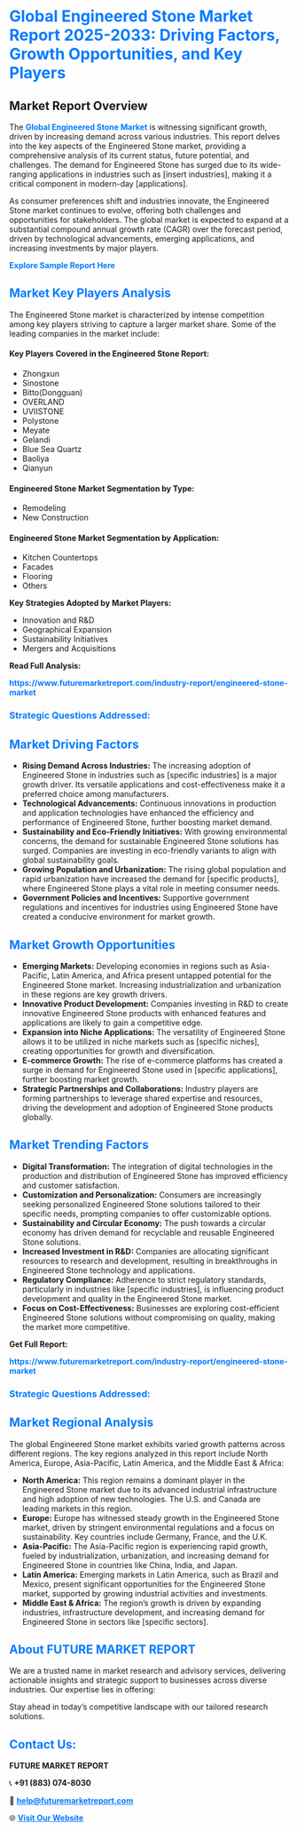 <h1 style="color: #007BFF;">Global Engineered Stone Market Report 2025-2033: Driving Factors, Growth Opportunities, and Key Players</h1>

<section id="overview">
<h2>Market Report Overview</h2>
<p>The <a href="https://www.futuremarketreport.com/industry-report/engineered-stone-market" style="color: #007BFF; text-decoration: none;"><strong>Global Engineered Stone Market</strong></a> is witnessing significant growth, driven by increasing demand across various industries. This report delves into the key aspects of the Engineered Stone market, providing a comprehensive analysis of its current status, future potential, and challenges. The demand for Engineered Stone has surged due to its wide-ranging applications in industries such as [insert industries], making it a critical component in modern-day [applications].</p>
<p>As consumer preferences shift and industries innovate, the Engineered Stone market continues to evolve, offering both challenges and opportunities for stakeholders. The global market is expected to expand at a substantial compound annual growth rate (CAGR) over the forecast period, driven by technological advancements, emerging applications, and increasing investments by major players.</p>
</section>

<section id="overview">
<p><a href="https://www.futuremarketreport.com/request-sample/reportId=26521" style="color: #007BFF; text-decoration: none;"><strong>Explore Sample Report Here</strong></a></p>
</section>

<section id="key-players">
<h2 style="color: #007BFF;">Market Key Players Analysis</h2>
<p>The Engineered Stone market is characterized by intense competition among key players striving to capture a larger market share. Some of the leading companies in the market include:</p>
<h4>Key Players Covered in the Engineered Stone Report:</h4>
<ul><li>Zhongxun</li><li>Sinostone</li><li>Bitto(Dongguan)</li><li>OVERLAND</li><li>UVIISTONE</li><li>Polystone</li><li>Meyate</li><li>Gelandi</li><li>Blue Sea Quartz</li><li>Baoliya</li><li>Qianyun</li></ul>
<h4>Engineered Stone Market Segmentation by Type:</h4>
<ul><li>Remodeling</li><li>New Construction</li></ul>

<h4>Engineered Stone Market Segmentation by Application:</h4>
<ul><li>Kitchen Countertops</li><li>Facades</li><li>Flooring</li><li>Others</li></ul>
<p><strong>Key Strategies Adopted by Market Players:</strong></p>
<ul>
<li>Innovation and R&D</li>
<li>Geographical Expansion</li>
<li>Sustainability Initiatives</li>
<li>Mergers and Acquisitions</li>
</ul>
</section>

<section>
<p><strong>Read Full Analysis: </strong></p><a href="https://www.futuremarketreport.com/industry-report/engineered-stone-market" style="color: #007BFF; text-decoration: none;"><strong>https://www.futuremarketreport.com/industry-report/engineered-stone-market</strong></a>
<h3 style="color: #007BFF;">Strategic Questions Addressed:</h3>
</section>

<section id="driving-factors">
<h2 style="color: #007BFF;">Market Driving Factors</h2>
<ul>
<li><strong>Rising Demand Across Industries:</strong> The increasing adoption of Engineered Stone in industries such as [specific industries] is a major growth driver. Its versatile applications and cost-effectiveness make it a preferred choice among manufacturers.</li>
<li><strong>Technological Advancements:</strong> Continuous innovations in production and application technologies have enhanced the efficiency and performance of Engineered Stone, further boosting market demand.</li>
<li><strong>Sustainability and Eco-Friendly Initiatives:</strong> With growing environmental concerns, the demand for sustainable Engineered Stone solutions has surged. Companies are investing in eco-friendly variants to align with global sustainability goals.</li>
<li><strong>Growing Population and Urbanization:</strong> The rising global population and rapid urbanization have increased the demand for [specific products], where Engineered Stone plays a vital role in meeting consumer needs.</li>
<li><strong>Government Policies and Incentives:</strong> Supportive government regulations and incentives for industries using Engineered Stone have created a conducive environment for market growth.</li>
</ul>
</section>

<section id="growth-opportunities">
<h2 style="color: #007BFF;">Market Growth Opportunities</h2>
<ul>
<li><strong>Emerging Markets:</strong> Developing economies in regions such as Asia-Pacific, Latin America, and Africa present untapped potential for the Engineered Stone market. Increasing industrialization and urbanization in these regions are key growth drivers.</li>
<li><strong>Innovative Product Development:</strong> Companies investing in R&D to create innovative Engineered Stone products with enhanced features and applications are likely to gain a competitive edge.</li>
<li><strong>Expansion into Niche Applications:</strong> The versatility of Engineered Stone allows it to be utilized in niche markets such as [specific niches], creating opportunities for growth and diversification.</li>
<li><strong>E-commerce Growth:</strong> The rise of e-commerce platforms has created a surge in demand for Engineered Stone used in [specific applications], further boosting market growth.</li>
<li><strong>Strategic Partnerships and Collaborations:</strong> Industry players are forming partnerships to leverage shared expertise and resources, driving the development and adoption of Engineered Stone products globally.</li>
</ul>
</section>

<section id="trending-factors">
<h2 style="color: #007BFF;">Market Trending Factors</h2>
<ul>
<li><strong>Digital Transformation:</strong> The integration of digital technologies in the production and distribution of Engineered Stone has improved efficiency and customer satisfaction.</li>
<li><strong>Customization and Personalization:</strong> Consumers are increasingly seeking personalized Engineered Stone solutions tailored to their specific needs, prompting companies to offer customizable options.</li>
<li><strong>Sustainability and Circular Economy:</strong> The push towards a circular economy has driven demand for recyclable and reusable Engineered Stone solutions.</li>
<li><strong>Increased Investment in R&D:</strong> Companies are allocating significant resources to research and development, resulting in breakthroughs in Engineered Stone technology and applications.</li>
<li><strong>Regulatory Compliance:</strong> Adherence to strict regulatory standards, particularly in industries like [specific industries], is influencing product development and quality in the Engineered Stone market.</li>
<li><strong>Focus on Cost-Effectiveness:</strong> Businesses are exploring cost-efficient Engineered Stone solutions without compromising on quality, making the market more competitive.</li>
</ul>
</section>

<section>
<p><strong>Get Full Report: </strong></p><a href="https://www.futuremarketreport.com/industry-report/engineered-stone-market" style="color: #007BFF; text-decoration: none;"><strong>https://www.futuremarketreport.com/industry-report/engineered-stone-market</strong></a>
<h3 style="color: #007BFF;">Strategic Questions Addressed:</h3>
</section>


<section id="regional-analysis">
<h2 style="color: #007BFF;">Market Regional Analysis</h2>
<p>The global Engineered Stone market exhibits varied growth patterns across different regions. The key regions analyzed in this report include North America, Europe, Asia-Pacific, Latin America, and the Middle East & Africa:</p>
<ul>
<li><strong>North America:</strong> This region remains a dominant player in the Engineered Stone market due to its advanced industrial infrastructure and high adoption of new technologies. The U.S. and Canada are leading markets in this region.</li>
<li><strong>Europe:</strong> Europe has witnessed steady growth in the Engineered Stone market, driven by stringent environmental regulations and a focus on sustainability. Key countries include Germany, France, and the U.K.</li>
<li><strong>Asia-Pacific:</strong> The Asia-Pacific region is experiencing rapid growth, fueled by industrialization, urbanization, and increasing demand for Engineered Stone in countries like China, India, and Japan.</li>
<li><strong>Latin America:</strong> Emerging markets in Latin America, such as Brazil and Mexico, present significant opportunities for the Engineered Stone market, supported by growing industrial activities and investments.</li>
<li><strong>Middle East & Africa:</strong> The region’s growth is driven by expanding industries, infrastructure development, and increasing demand for Engineered Stone in sectors like [specific sectors].</li>
</ul>
</section>

<footer>
<h2 style="color: #007BFF;">About FUTURE MARKET REPORT</h2>
<p>We are a trusted name in market research and advisory services, delivering actionable insights and strategic support to businesses across diverse industries. Our expertise lies in offering:</p>

<p>Stay ahead in today’s competitive landscape with our tailored research solutions.</p>

<h2 style="color: #007BFF;">Contact Us:</h2>
<p><strong>FUTURE MARKET REPORT</strong></p>
<p>📞 <strong>+91 (883) 074-8030</strong></p>
<p>📧 <strong><a href="mailto:help@futuremarketreport.com" style="color: #007BFF;">help@futuremarketreport.com</a></strong></p>
<p>🌐 <strong><a href="https://www.futuremarketreport.com/" style="color: #007BFF;">Visit Our Website</a></strong></p>
</footer>